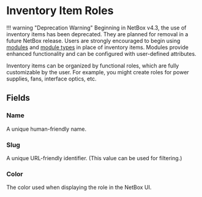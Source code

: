# Inventory Item Roles

!!! warning "Deprecation Warning"
    Beginning in NetBox v4.3, the use of inventory items has been deprecated. They are planned for removal in a future NetBox release. Users are strongly encouraged to begin using [modules](./module.md) and [module types](./moduletype.md) in place of inventory items. Modules provide enhanced functionality and can be configured with user-defined attributes.

Inventory items can be organized by functional roles, which are fully customizable by the user. For example, you might create roles for power supplies, fans, interface optics, etc.

## Fields

### Name

A unique human-friendly name.

### Slug

A unique URL-friendly identifier. (This value can be used for filtering.)

### Color

The color used when displaying the role in the NetBox UI.
